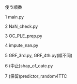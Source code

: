使う順番

1 main.py

2 NaN_check.py

3 OC_PLE_prep.py

4 impute_nan.py

5 GRF_3rd.py, GRF_4th.py(順不同)

6 (中止)shap_of_cate.py

7 (保留)predictor_random4TTC
